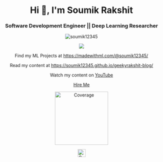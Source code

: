 <h1 align="center">Hi 👋, I'm Soumik Rakshit</h1>
<h3 align="center">Software Development Engineer || Deep Learning Researcher</h3>

<p align="center"> <img src="https://github-readme-stats.vercel.app/api?username=soumik12345&show_icons=true" alt="soumik12345" /> </p>

<p align="center"> <img src="https://github-profile-trophy.vercel.app/?username=soumik12345" /> </p>

<p align="center">Find my ML Projects at <a href="https://madewithml.com/@soumik12345/">https://madewithml.com/@soumik12345/</a></p>

<p align="center">Read my content at <a href="https://soumik12345.github.io/geekyrakshit-blog/">https://soumik12345.github.io/geekyrakshit-blog/</a></p>

<p align="center">Watch my content on <a href="https://www.youtube.com/channel/UC968ESa0PKiJl9e3CyIRFZQ">YouTube</a></p>

<p align="center"><a href="http://soumik12345.github.io/">Hire Me</a></p>

<p align="center">
   <a href="https://www.linkedin.com/in/soumikrakshit/">
  <img alt="Coverage" src="https://img.shields.io/badge/-SoumikRakshit-blue?style=flat-square&logo=Linkedin&logoColor=white&link=https://www.linkedin.com/in/soumikrakshit/" width="170">
  </a>
</p>

<p align="center">
   <a href="https://img.shields.io/github/followers/soumik12345?label=Follow&style=social">
  <img alt="Coverage" src="https://img.shields.io/github/followers/soumik12345?label=Follow&style=social" height="25">
  </a>
</p>
